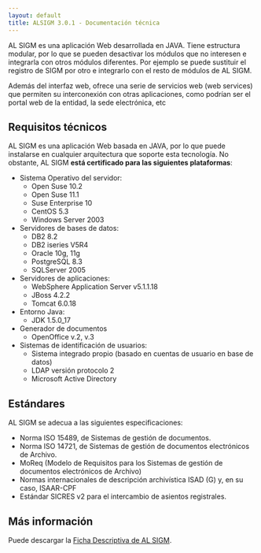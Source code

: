 ```yaml
---
layout: default
title: ALSIGM 3.0.1 - Documentación técnica
---
```



AL SIGM es una aplicación Web desarrollada en JAVA. Tiene estructura modular, por lo 
que se pueden desactivar los módulos que no interesen e integrarla con otros módulos 
diferentes. Por ejemplo se puede sustituir el registro de SIGM por otro e integrarlo con 
el resto de módulos de AL SIGM. 

Además  del  interfaz  web,  ofrece  una  serie  de  servicios  web  (web  services)  que 
permiten su interconexión con otras aplicaciones, como podrían ser el portal web de la 
entidad, la sede electrónica, etc


## Requisitos técnicos

AL  SIGM  es  una  aplicación  Web  basada en JAVA,  por  lo  que  puede  instalarse  en 
cualquier   arquitectura   que   soporte   esta   tecnología.   No   obstante,   AL   SIGM   **está 
certificado para las siguientes plataformas**: 

* Sistema Operativo del servidor: 
	- Open Suse 10.2 
	- Open Suse 11.1 
	- Suse Enterprise 10 
	- CentOS 5.3 
	- Windows Server 2003 
* Servidores de bases de datos: 
	- DB2 8.2 
	- DB2 iseries V5R4 
	- Oracle 10g, 11g 
	- PostgreSQL 8.3 
	- SQLServer 2005 
* Servidores de aplicaciones: 
	- WebSphere Application Server v5.1.1.18 
	- JBoss 4.2.2 
	- Tomcat 6.0.18 
* Entorno Java:
	- JDK 1.5.0_17
* Generador de documentos 
	- OpenOffice v.2, v.3 
* Sistemas de identificación de usuarios: 
	- Sistema integrado propio (basado en cuentas de usuario en base de datos)
	- LDAP versión protocolo 2 
	- Microsoft Active Directory 

## Estándares
AL SIGM se adecua a las siguientes especificaciones: 

* Norma ISO 15489, de Sistemas de gestión de documentos. 
* Norma ISO 14721, de Sistemas de gestión de documentos electrónicos de Archivo.
* MoReq (Modelo de Requisitos para los Sistemas de gestión de documentos electrónicos de Archivo) 
* Normas internacionales de descripción archivística ISAD (G) y, en su caso, ISAAR-CPF 
* Estándar SICRES v2 para el intercambio de asientos registrales. 

## Más información

Puede descargar la [Ficha Descriptiva de AL SIGM](http://docplayer.es/docview/25/6046155/#file=/storage/25/6046155/6046155.pdf).
